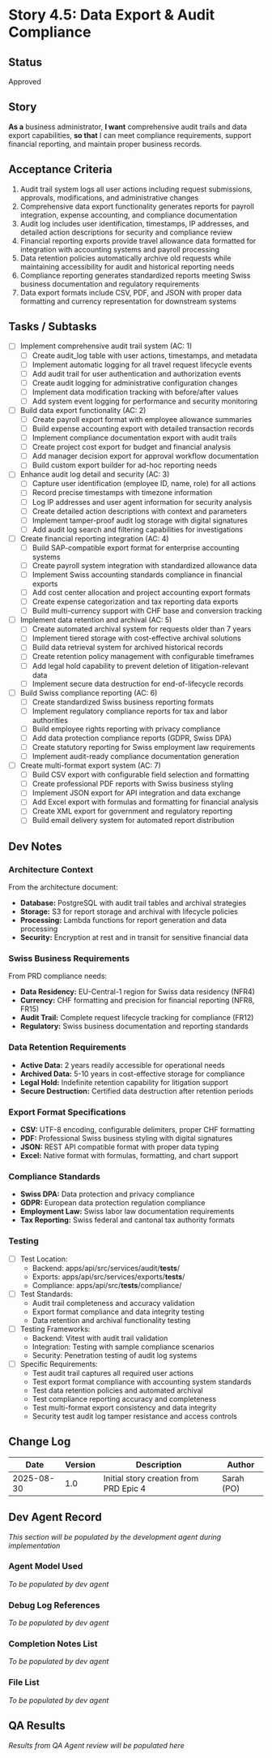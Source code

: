# Story 4.5: Data Export & Audit Compliance

## Status
Approved

## Story
**As a** business administrator,
**I want** comprehensive audit trails and data export capabilities,
**so that** I can meet compliance requirements, support financial reporting, and maintain proper business records.

## Acceptance Criteria
1. Audit trail system logs all user actions including request submissions, approvals, modifications, and administrative changes
2. Comprehensive data export functionality generates reports for payroll integration, expense accounting, and compliance documentation
3. Audit log includes user identification, timestamps, IP addresses, and detailed action descriptions for security and compliance review
4. Financial reporting exports provide travel allowance data formatted for integration with accounting systems and payroll processing
5. Data retention policies automatically archive old requests while maintaining accessibility for audit and historical reporting needs
6. Compliance reporting generates standardized reports meeting Swiss business documentation and regulatory requirements
7. Data export formats include CSV, PDF, and JSON with proper data formatting and currency representation for downstream systems

## Tasks / Subtasks
- [ ] Implement comprehensive audit trail system (AC: 1)
  - [ ] Create audit_log table with user actions, timestamps, and metadata
  - [ ] Implement automatic logging for all travel request lifecycle events
  - [ ] Add audit trail for user authentication and authorization events
  - [ ] Create audit logging for administrative configuration changes
  - [ ] Implement data modification tracking with before/after values
  - [ ] Add system event logging for performance and security monitoring

- [ ] Build data export functionality (AC: 2)
  - [ ] Create payroll export format with employee allowance summaries
  - [ ] Build expense accounting export with detailed transaction records
  - [ ] Implement compliance documentation export with audit trails
  - [ ] Create project cost export for budget and financial analysis
  - [ ] Add manager decision export for approval workflow documentation
  - [ ] Build custom export builder for ad-hoc reporting needs

- [ ] Enhance audit log detail and security (AC: 3)
  - [ ] Capture user identification (employee ID, name, role) for all actions
  - [ ] Record precise timestamps with timezone information
  - [ ] Log IP addresses and user agent information for security analysis
  - [ ] Create detailed action descriptions with context and parameters
  - [ ] Implement tamper-proof audit log storage with digital signatures
  - [ ] Add audit log search and filtering capabilities for investigations

- [ ] Create financial reporting integration (AC: 4)
  - [ ] Build SAP-compatible export format for enterprise accounting systems
  - [ ] Create payroll system integration with standardized allowance data
  - [ ] Implement Swiss accounting standards compliance in financial exports
  - [ ] Add cost center allocation and project accounting export formats
  - [ ] Create expense categorization and tax reporting data exports
  - [ ] Build multi-currency support with CHF base and conversion tracking

- [ ] Implement data retention and archival (AC: 5)
  - [ ] Create automated archival system for requests older than 7 years
  - [ ] Implement tiered storage with cost-effective archival solutions
  - [ ] Build data retrieval system for archived historical records
  - [ ] Create retention policy management with configurable timeframes
  - [ ] Add legal hold capability to prevent deletion of litigation-relevant data
  - [ ] Implement secure data destruction for end-of-lifecycle records

- [ ] Build Swiss compliance reporting (AC: 6)
  - [ ] Create standardized Swiss business reporting formats
  - [ ] Implement regulatory compliance reports for tax and labor authorities
  - [ ] Build employee rights reporting with privacy compliance
  - [ ] Add data protection compliance reports (GDPR, Swiss DPA)
  - [ ] Create statutory reporting for Swiss employment law requirements
  - [ ] Implement audit-ready compliance documentation generation

- [ ] Create multi-format export system (AC: 7)
  - [ ] Build CSV export with configurable field selection and formatting
  - [ ] Create professional PDF reports with Swiss business styling
  - [ ] Implement JSON export for API integration and data exchange
  - [ ] Add Excel export with formulas and formatting for financial analysis
  - [ ] Create XML export for government and regulatory reporting
  - [ ] Build email delivery system for automated report distribution

## Dev Notes

### Architecture Context
From the architecture document:
- **Database:** PostgreSQL with audit trail tables and archival strategies
- **Storage:** S3 for report storage and archival with lifecycle policies
- **Processing:** Lambda functions for report generation and data processing
- **Security:** Encryption at rest and in transit for sensitive financial data

### Swiss Business Requirements
From PRD compliance needs:
- **Data Residency:** EU-Central-1 region for Swiss data residency (NFR4)
- **Currency:** CHF formatting and precision for financial reporting (NFR8, FR15)
- **Audit Trail:** Complete request lifecycle tracking for compliance (FR12)
- **Regulatory:** Swiss business documentation and reporting standards

### Data Retention Requirements
- **Active Data:** 2 years readily accessible for operational needs
- **Archived Data:** 5-10 years in cost-effective storage for compliance
- **Legal Hold:** Indefinite retention capability for litigation support
- **Secure Destruction:** Certified data destruction after retention periods

### Export Format Specifications
- **CSV:** UTF-8 encoding, configurable delimiters, proper CHF formatting
- **PDF:** Professional Swiss business styling with digital signatures
- **JSON:** REST API compatible format with proper data typing
- **Excel:** Native format with formulas, formatting, and chart support

### Compliance Standards
- **Swiss DPA:** Data protection and privacy compliance
- **GDPR:** European data protection regulation compliance
- **Employment Law:** Swiss labor law documentation requirements
- **Tax Reporting:** Swiss federal and cantonal tax authority formats

### Testing
- [ ] Test Location:
  - Backend: apps/api/src/services/audit/__tests__/
  - Exports: apps/api/src/services/exports/__tests__/
  - Compliance: apps/api/src/__tests__/compliance/
- [ ] Test Standards:
  - Audit trail completeness and accuracy validation
  - Export format compliance and data integrity testing
  - Data retention and archival functionality testing
- [ ] Testing Frameworks:
  - Backend: Vitest with audit trail validation
  - Integration: Testing with sample compliance scenarios
  - Security: Penetration testing of audit log systems
- [ ] Specific Requirements:
  - Test audit trail captures all required user actions
  - Test export format compliance with accounting system standards
  - Test data retention policies and automated archival
  - Test compliance reporting accuracy and completeness
  - Test multi-format export consistency and data integrity
  - Security test audit log tamper resistance and access controls

## Change Log
| Date | Version | Description | Author |
|------|---------|-------------|--------|
| 2025-08-30 | 1.0 | Initial story creation from PRD Epic 4 | Sarah (PO) |

## Dev Agent Record
*This section will be populated by the development agent during implementation*

### Agent Model Used
*To be populated by dev agent*

### Debug Log References
*To be populated by dev agent*

### Completion Notes List
*To be populated by dev agent*

### File List
*To be populated by dev agent*

## QA Results
*Results from QA Agent review will be populated here*
